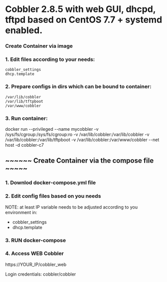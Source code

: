 # Cobbler 2.8.5 with web GUI, dhcpd, tftpd based on CentOS 7.7 + systemd enabled.



### Create Container via image 
### 1. Edit files according to your needs:
```
cobbler_settings
dhcp.template
```
### 2. Prepare configs in dirs which can be bound to container:
```
/var/lib/cobbler
/var/lib/tftpboot
/var/www/cobbler
```

### 3. Run container:

docker run --privileged --name mycobbler -v /sys/fs/cgroup:/sys/fs/cgroup:ro -v /var/lib/cobbler:/var/lib/cobbler -v /var/lib/cobbler:/var/lib/tftpboot -v /var/lib/cobbler:/var/www/cobbler --net host -d cobbler-c7





## ~~~~~~ Create Container via the compose file ~~~~~

### 1. Downlod docker-compose.yml file

### 2. Edit config files based on you needs 
NOTE: at least IP variable needs to be adjusted according to you environment in:
- cobbler_settings
- dhcp.template

### 3. RUN docker-compose

### 4. Access WEB Cobbler
https://YOUR_IP/cobbler_web

Login credentials: cobbler/cobbler
